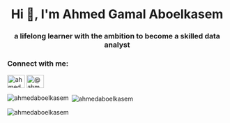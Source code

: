 <h1 align="center">Hi 👋, I'm Ahmed Gamal Aboelkasem</h1>
<h3 align="center">a lifelong learner with the ambition to become a skilled data analyst</h3>

<h3 align="left">Connect with me:</h3>
<p align="left">
<a href="https://www.linkedin.com/in/ahmed-gamal-982581159/" target="blank"><img align="center" src="https://raw.githubusercontent.com/rahuldkjain/github-profile-readme-generator/master/src/images/icons/Social/linked-in-alt.svg" alt="ahmed gamal" height="30" width="40" /></a>
<a href="https://www.hackerrank.com/dashboard" target="blank"><img align="center" src="https://raw.githubusercontent.com/rahuldkjain/github-profile-readme-generator/master/src/images/icons/Social/hackerrank.svg" alt="@ahmed_aboelkasem" height="30" width="40" /></a>
</p>


<p><img align="left" src="https://github-readme-stats.vercel.app/api/top-langs?username=ahmedaboelkasem&show_icons=true&locale=en&layout=compact" alt="ahmedaboelkasem" /></p>

<p>&nbsp;<img align="center" src="https://github-readme-stats.vercel.app/api?username=ahmedaboelkasem&show_icons=true&locale=en" alt="ahmedaboelkasem" /></p>

<p><img align="center" src="https://github-readme-streak-stats.herokuapp.com/?user=ahmedaboelkasem&" alt="ahmedaboelkasem" /></p>
